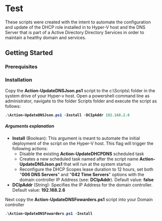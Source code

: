 # Test
These scripts were created with the intent to automate the configuration and update of the DHCP role installed in to Hyper-V host and the DNS Server that is part of a Active Directory Directory Services in order to maintain a healthy domain and services.

## Getting Started

### Prerequisites

### Installation

Copy the <b>Action-UpdateDNSJson.ps1</b> script to the c:\Scripts\ folder in the system drive of your Hyper-v host. Open a powershell command line as administrator, navigate to the folder Scripts folder and execute the script as follows:
<b>
```powershell
.\Action-UpdateDNSJson.ps1 -Install -DCIpAddr 192.168.2.6
```
</b>

##### Arguments explanation
- <b>Install</b> (Boolean): This argument is meant to automate the initial deployment of the script on the Hyper-V host. This flag will trigger the following actions:
  - Disable the existing <B>Action-UpdateDHCPDNS</B> scheduled task
  - Creates a new scheduled task named after the script name <B>Action-UpdateDNSJson.ps1</B> that will run at the system startup
  - Reconfigure the DHCP Scopes lease duration to 12 hours, set both "<b>006 DNS Servers</b>" and "<b>042 Time Servers</b>" options with the domain controller IP Address (see: <b>DCIpAddr</b>). Default value: <b>false</b>
- <b>DCIpAddr</b> (String): Specifies the IP Address for the domain controller. Default value: <b>192.168.2.6</b>

Next copy the <b>Action-UpdateDNSFowarders.ps1</b> script into your Domain controller
<b>
```powershell
.\Action-UpdateDNSFowarders.ps1 -Install
```
</b>
